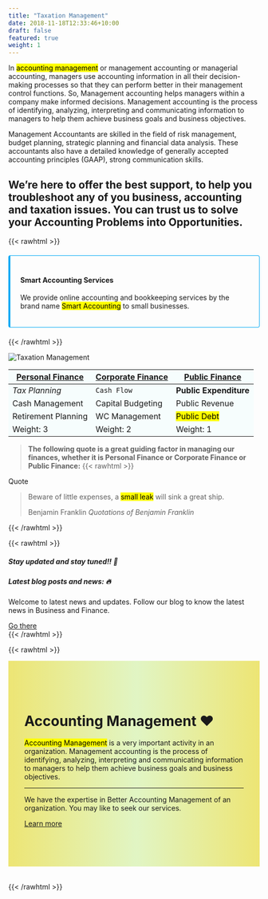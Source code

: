 ```yaml
---
title: "Taxation Management"
date: 2018-11-18T12:33:46+10:00
draft: false
featured: true
weight: 1
---
```


In <mark>accounting management</mark> or management accounting or managerial accounting, managers use accounting information in all their decision-making processes so that they can perform better in their management control functions. So, Management accounting helps managers within a company make informed decisions. Management accounting is the process of identifying, analyzing, interpreting and communicating information to managers to help them achieve business goals and business objectives.

Management Accountants are skilled in the field of risk management, budget planning, strategic planning and financial data analysis. These accountants also have a detailed knowledge of generally accepted accounting principles (GAAP), strong communication skills.

## We’re here to offer the best support, to help you troubleshoot any of you business, accounting and taxation issues. You can trust us to solve your Accounting Problems into Opportunities.

{{< rawhtml >}}
<div class="bd-callout bd-callout-info shadow">
<h4 id="conveying-meaning-to-assistive-technologies">Smart Accounting Services</h4>
<p>We provide online accounting and bookkeeping services by the brand name <mark>Smart Accounting</mark> to small businesses. 
</p></div>
<style>
  .bd-callout-info {
    border-left-color: #5bc0de;
}
  .bd-callout {
    padding: 1.25rem;
    margin-top: 1.25rem;
    margin-bottom: 1.25rem;
    border: 1px solid #03a9f4;
    border-left-width: .25rem;
    border-radius: .25rem;
}
</style>
{{< /rawhtml >}}

![Taxation Management](/images/taxation-management.svg)

<u>**Personal Finance**</u> | <u>**Corporate Finance**</u> | <u>**Public Finance**</u>
--- | --- | ---
*Tax Planning* | `Cash Flow` | **Public Expenditure**
Cash Management | Capital Budgeting | Public Revenue
Retirement Planning | WC Management | <mark>Public Debt</mark>
Weight: 3 | Weight: 2 | Weight: 1

<style>
.tableRow {background-color:rgb(246, 253, 253);} 
tr {background-color:rgb(246, 253, 253);} 
tr:hover {background-color: rgba(233, 235, 154, 0.76) !important;}
.selectedTableRow {background-color: rgba(141, 186, 238, 0.76) !important;}
</style>

> **The following quote is a great guiding factor in managing our finances, whether it is Personal Finance or Corporate Finance or Public Finance:**
{{< rawhtml >}}
<div class="card shadow mt-3">
  <div class="card-header">
    Quote
  </div>
  <div class="card-body">
    <blockquote class="blockquote mb-0">
      <p>Beware of little expenses, a <mark>small leak</mark> will sink a great ship.</p>
      <footer class="blockquote-footer">Benjamin Franklin <cite title="Source Title">Quotations of Benjamin Franklin</cite></footer>
    </blockquote>
  </div>
</div>
{{< /rawhtml >}}

{{< rawhtml >}}
<div class="card shadow">
  <h5 class="card-header">Stay updated and stay tuned!! 🚀</h5>
  <div class="card-body">
    <h5 class="card-title">Latest blog posts and news: 🔥</h5>
    <p class="card-text">Welcome to latest news and updates. Follow our blog to know the latest news in Business and Finance.</p>
    <a href="https://www.bettermanagenow.com/" target="_blank" class="btn btn-primary">Go there</a>
  </div>
</div>
{{< /rawhtml >}}

{{< rawhtml >}}
<div class="jumbotron shadow mt-3">
  <h1 class="display-4">Accounting Management ❤️</h1>
  <p class="lead"><mark>Accounting Management</mark> is a very important activity in an organization. Management accounting is the process of identifying, analyzing, interpreting and communicating information to managers to help them achieve business goals and business objectives.</p>
  <hr class="my-4">
  <p class="lead">We have the expertise in <span class="badge badge-secondary">Better Accounting Management</span> of an organization. You may like to seek our services.</p>
  <p class="lead">
    <a class="btn btn-primary btn-lg" href="#" role="button">Learn more</a>
  </p>
</div>
<style>
.jumbotron {
  padding: 4rem 2rem;
  margin-bottom: 2rem;
  background-image: linear-gradient(to right, #EDE574 0%, #E1F5C4  51%, #EDE574  100%);          
}
.jumbotron:hover {  
  //background-color: #f8cdde;
  background-image: linear-gradient(to right, #00C9FF 0%, #92FE9D  51%, #00C9FF  100%);
}
.btn-lg:hover {
  text-decoration: none !important;
}
</style>
{{< /rawhtml >}}